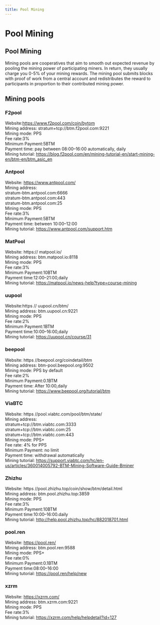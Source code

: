 ```yaml
---
title: Pool Mining
---
```


# Pool Mining

<a name="af7125d2"></a>
## Pool Mining

Mining pools are cooperatives that aim to smooth out expected revenue by pooling the mining power of participating miners. In return, they usually charge you 0-5% of your mining rewards. The mining pool submits blocks with proof of work from a central account and redistributes the reward to participants in proportion to their contributed mining power.

<a name="075ad7a6"></a>
## Mining pools

<a name="F2pool"></a>
### F2pool

Website:https://www.f2pool.com/coin/bytom<br />Mining address: stratum+tcp://btm.f2pool.com:9221<br />Mining mode: PPS<br />Fee rate:3%<br />Minimum Payment:5BTM<br />Payment time: pay between 08:00–16:00 automatically, daily<br />Mining tutorial: https://blog.f2pool.com/en/mining-tutorial-en/start-mining-en/btm-en/btm_asic_en

<a name="Antpool"></a>
### Antpool

Website: https://www.antpool.com/<br />Mining address:<br />stratum-btm.antpool.com:6666<br />stratum-btm.antpool.com:443<br />stratum-btm.antpool.com:25<br />Mining mode: PPS<br />Fee rate:3%<br />Minimum Payment:5BTM<br />Payment time: between 10:00–12:00<br />Mining tutorial: https://www.antpool.com/support.htm

<a name="MatPool"></a>
### MatPool

Website: https:// matpool.io/<br />Mining address: btm.matpool.io:8118<br />Mining mode: PPS<br />Fee rate:3%<br />Minimum Payment:10BTM<br />Payment time:12:00–21:00,daily<br />Mining tutorial: https://matpool.io/news-help?type=course-mining

<a name="uupool"></a>
### uupool

Website:https // uupool.cn/btm/<br />Mining address: btm.uupool.cn:9221<br />Mining mode: PPS<br />Fee rate:2%<br />Minimum Payment:1BTM<br />Payment time:10:00–16:00,daily<br />Mining tutorial: https://uupool.cn/course/31

<a name="beepool"></a>
### beepool

Website: https //beepool.org/coindetail/btm<br />Mining address: btm-pool.beepool.org:9502<br />Mining mode: PPS by default<br />Fee rate:2%<br />Minimum Payment:0.1BTM<br />Payment time: After 10:00,daily<br />Mining tutorial: https://www.beepool.org/tutorial/btm

<a name="ViaBTC"></a>
### ViaBTC

Website: https //pool.viabtc.com/pool/btm/state/<br />Mining address:<br />stratum+tcp://btm.viabtc.com:3333<br />stratum+tcp://btm.viabtc.com:25<br />stratum+tcp://btm.viabtc.com:443<br />Mining mode: PPS+<br />Fee rate: 4% for PPS<br />Minimum Payment: no limit<br />Payment time: withdrawal automatically<br />Mining tutorial: https://support.viabtc.com/hc/en-us/articles/360014005792-BTM-Mining-Software-Guide-Bminer

<a name="Zhizhu"></a>
### Zhizhu

Website: https //pool.zhizhu.top/coin/show/btm/detail.html<br />Mining address: btm.pool.zhizhu.top:3859<br />Mining mode: PPS<br />Fee rate:3%<br />Minimum Payment:10BTM<br />Payment time:10:00–16:00.daily<br />Mining tutorial: http://help.pool.zhizhu.top/hc/882018701.html

<a name="pool.ren"></a>
### pool.ren

Website: https://pool.ren/<br />Mining address: btm.pool.ren:9588<br />Mining mode: PPS+<br />Fee rate:0%<br />Minimum Payment:0.1BTM<br />Payment time:08:00–16:00<br />Mining tutorial: https://pool.ren/help/new

<a name="xzrm"></a>
### xzrm
Website: https://xzrm.com/<br />Mining address: btm.xzrm.com:9221<br />Mining mode: PPS<br />Fee rate:3%<br />Mining tutorial: https://xzrm.com/help/helpdetail?id=127

